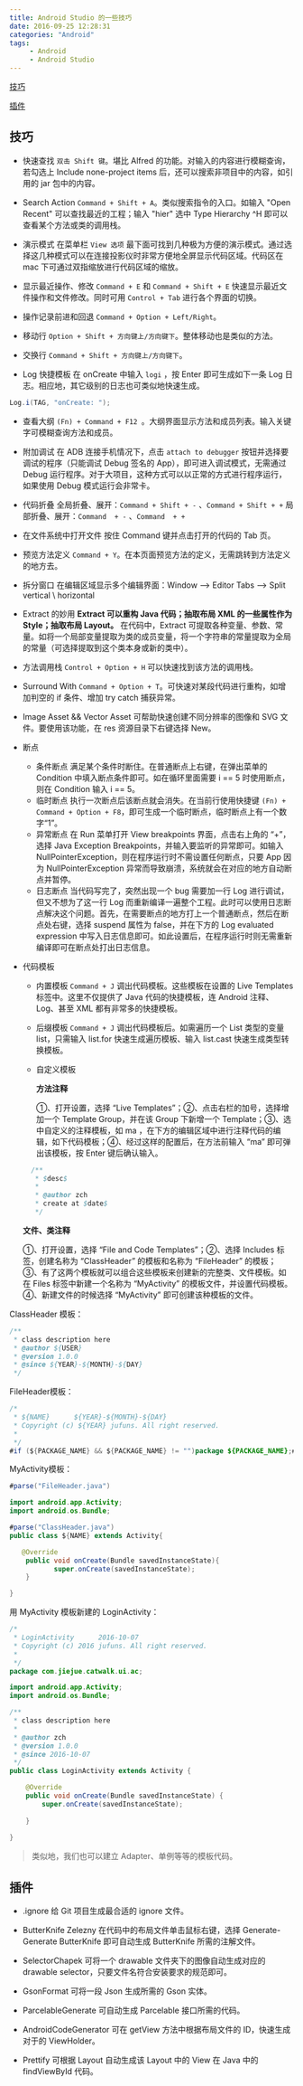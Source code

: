 ```yaml
---
title: Android Studio 的一些技巧
date: 2016-09-25 12:28:31
categories: "Android"
tags:
     - Android
     - Android Studio
---
```




[技巧](#技巧)

[插件](#插件)



## 技巧
- 快速查找
`双击 Shift 键`。堪比 Alfred 的功能。对输入的内容进行模糊查询，若勾选上 Include none-project items 后，还可以搜索非项目中的内容，如引用的 jar 包中的内容。

- Search Action
`Command + Shift + A`。类似搜索指令的入口。如输入 "Open Recent" 可以查找最近的工程；输入 "hier" 选中 Type Hierarchy ^H 即可以查看某个方法或类的调用栈。

- 演示模式
在菜单栏 `View 选项` 最下面可找到几种极为方便的演示模式。通过选择这几种模式可以在连接投影仪时非常方便地全屏显示代码区域。代码区在 mac 下可通过双指缩放进行代码区域的缩放。

- 显示最近操作、修改
`Command + E` 和 `Command + Shift + E` 快速显示最近文件操作和文件修改。同时可用 `Control + Tab` 进行各个界面的切换。

- 操作记录前进和回退
`Command + Option + Left/Right`。

- 移动行
`Option + Shift + 方向键上/方向键下`。整体移动也是类似的方法。

- 交换行
`Command + Shift + 方向键上/方向键下`。

- Log 快捷模板
在 onCreate 中输入 `logi` ，按 Enter 即可生成如下一条 Log 日志。相应地，其它级别的日志也可类似地快速生成。
```Java
Log.i(TAG, "onCreate: ");
```

- 查看大纲
`(Fn) + Command + F12 `。大纲界面显示方法和成员列表。输入关键字可模糊查询方法和成员。

- 附加调试
在 ADB 连接手机情况下，点击 `attach to debugger` 按钮并选择要调试的程序（只能调试 Debug 签名的 App），即可进入调试模式，无需通过 Debug 运行程序。对于大项目，这种方式可以以正常的方式进行程序运行，如果使用 Debug 模式运行会非常卡。

- 代码折叠
全局折叠、展开：`Command + Shift + -` 、`Command + Shift + +` 
局部折叠、展开：`Command  + -` 、`Command  + +` 

- 在文件系统中打开文件
按住 Command 键并点击打开的代码的 Tab 页。

- 预览方法定义
`Command + Y`。在本页面预览方法的定义，无需跳转到方法定义的地方去。

- 拆分窗口
在编辑区域显示多个编辑界面：Window --> Editor Tabs --> Split vertical \ horizontal

- Extract 的妙用
**Extract 可以重构 Java 代码；抽取布局 XML 的一些属性作为 Style；抽取布局 Layout。**
在代码中，Extract 可提取各种变量、参数、常量。如将一个局部变量提取为类的成员变量，将一个字符串的常量提取为全局的常量（可选择提取到这个类本身或新的类中）。

- 方法调用栈
`Control + Option + H` 可以快速找到该方法的调用栈。

- Surround With
`Command + Option + T`。可快速对某段代码进行重构，如增加判空的 if 条件、增加 try catch 捕获异常。

- Image Asset && Vector Asset
可帮助快速创建不同分辨率的图像和 SVG 文件。要使用该功能，在 res 资源目录下右键选择 New。

- 断点
  - 条件断点
     满足某个条件时断住。在普通断点上右键，在弹出菜单的 Condition 中填入断点条件即可。如在循环里面需要 i == 5 时使用断点，则在 Condition 输入 i == 5。
  - 临时断点
    执行一次断点后该断点就会消失。在当前行使用快捷键 `(Fn) + Command + Option + F8`，即可生成一个临时断点，临时断点上有一个数字“1”。
  - 异常断点
    在 Run 菜单打开 View breakpoints 界面，点击右上角的 “+”，选择 Java Exception Breakpoints，并输入要监听的异常即可。如输入 NullPointerException，则在程序运行时不需设置任何断点，只要 App 因为 NullPointerException 异常而导致崩溃，系统就会在对应的地方自动断点并暂停。
  - 日志断点
    当代码写完了，突然出现一个 bug 需要加一行 Log 进行调试，但又不想为了这一行 Log 而重新编译一遍整个工程。此时可以使用日志断点解决这个问题。首先，在需要断点的地方打上一个普通断点，然后在断点处右键，选择 suspend 属性为 false，并在下方的 Log evaluated expression 中写入日志信息即可。如此设置后，在程序运行时则无需重新编译即可在断点处打出日志信息。

- 代码模板
  - 内置模板
  `Command + J` 调出代码模板。这些模板在设置的 Live Templates 标签中。这里不仅提供了 Java 代码的快捷模板，连 Android 注释、Log、甚至 XML 都有非常多的快捷模板。

  - 后缀模板
 `Command + J` 调出代码模板后。如需遍历一个 List 类型的变量 list，只需输入 list.for 快速生成遍历模板、输入 list.cast 快速生成类型转换模板。

  - 自定义模板
  
    **方法注释**

     ①、打开设置，选择 “Live Templates”；②、点击右栏的加号，选择增加一个 Template Group，并在该 Group 下新增一个 Template；③、选中自定义的注释模板，如 ma ，在下方的编辑区域中进行注释代码的编辑，如下代码模板；④、经过这样的配置后，在方法前输入 “ma” 即可弹出该模板，按 Enter 键后确认输入。

   ```Java
     /**
      * $desc$
      *
      * @author zch
      * create at $date$
      */
   ```

    **文件、类注释**
   
   ①、打开设置，选择 “File and Code Templates”；②、选择 Includes 标签，创建名称为 “ClassHeader” 的模板和名称为 “FileHeader” 的模板；③、有了这两个模板就可以组合这些模板来创建新的完整类、文件模板。如在 Files 标签中新建一个名称为 “MyActivity” 的模板文件，并设置代码模板。④、新建文件的时候选择 “MyActivity” 即可创建该种模板的文件。
   
ClassHeader 模板：
    
```Java
/**
 * class description here
 * @author ${USER}
 * @version 1.0.0
 * @since ${YEAR}-${MONTH}-${DAY}
 */
```
    
FileHeader模板：
    
```Java
/*
 * ${NAME}      ${YEAR}-${MONTH}-${DAY}
 * Copyright (c) ${YEAR} jufuns. All right reserved.
 *
 */
#if (${PACKAGE_NAME} && ${PACKAGE_NAME} != "")package ${PACKAGE_NAME};#end
```
    
MyActivity模板：

```Java
#parse("FileHeader.java")

import android.app.Activity;
import android.os.Bundle;

#parse("ClassHeader.java")
public class ${NAME} extends Activity{

   @Override
    public void onCreate(Bundle savedInstanceState){
           super.onCreate(savedInstanceState);
    }

}
```
 
用 MyActivity 模板新建的 LoginActivity：
	
```Java
/*
 * LoginActivity      2016-10-07
 * Copyright (c) 2016 jufuns. All right reserved.
 *
 */
package com.jiejue.catwalk.ui.ac;

import android.app.Activity;
import android.os.Bundle;

/**
 * class description here
 *
 * @author zch
 * @version 1.0.0
 * @since 2016-10-07
 */
public class LoginActivity extends Activity {

    @Override
   	public void onCreate(Bundle savedInstanceState) {
       	super.onCreate(savedInstanceState);
       	
   	}
   	
}
```
> 类似地，我们也可以建立 Adapter、单例等等的模板代码。

## 插件
- .ignore
给 Git 项目生成最合适的 ignore 文件。

- ButterKnife Zelezny
在代码中的布局文件单击鼠标右键，选择 Generate-Generate ButterKnife 即可自动生成 ButterKnife 所需的注解文件。

- SelectorChapek
可将一个 drawable 文件夹下的图像自动生成对应的 drawable selector，只要文件名符合安装要求的规范即可。

- GsonFormat
可将一段 Json 生成所需的 Gson 实体。

- ParcelableGenerate
可自动生成 Parcelable 接口所需的代码。

- AndroidCodeGenerator
可在 getView 方法中根据布局文件的 ID，快速生成对于的 ViewHolder。

- Prettify
可根据 Layout 自动生成该 Layout 中的 View 在 Java 中的 findViewById 代码。
